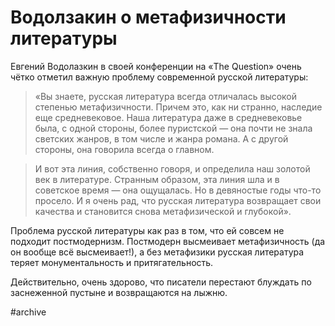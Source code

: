
# Водолзакин о метафизичности литературы

Евгений Водолазкин в своей конференции на «The Question» очень чётко отметил важную проблему современной русской литературы:

> «Вы знаете, русская литература всегда отличалась высокой степенью метафизичности. Причем это, как ни странно, наследие еще средневековое. Наша литература даже в средневековье была, с одной стороны, более пуристской — она почти не знала светских жанров, в том числе и жанра романа. А с другой стороны, она говорила всегда о главном. 

> И вот эта линия, собственно говоря, и определила наш золотой век в литературе. Странным образом, эта линия шла и в советское время — она ощущалась. Но в девяностые годы что-то просело. И я очень рад, что русская литература возвращает свои качества и становится снова метафизической и глубокой».

Проблема русской литературы как раз в том, что ей совсем не подходит постмодернизм. Постмодерн высмеивает метафизичность (да он вообще всё высмеивает!), а без метафизики русская литература теряет монументальность и притягательность. 

Действительно, очень здорово, что писатели перестают блуждать по заснеженной пустыне и возвращаются на лыжню.

#archive